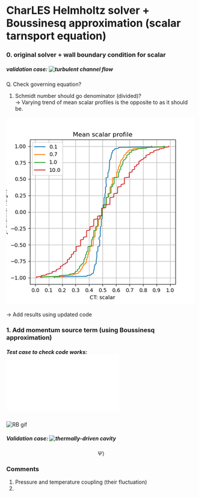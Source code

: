 # CharLES Helmholtz solver + Boussinesq approximation (scalar tarnsport equation)

### 0. original solver + wall boundary condition for scalar
##### validation case: ![turbulent channel flow](channel_flow/)

Q. Check governing equation?

1. Schmidt number should go denominator (divided)? \
-> Varying trend of mean scalar profiles is the opposite to as it should be.

![scalar trend](channel_flow/images/scalar_profile_mean.png)
    
-> Add results using updated code


### 1. Add momentum source term (using Boussinesq approximation)
##### Test case to check code works: ![Rayleigh-Benard convection](Rayleigh-Benard/README.md)
![RB gif](Rayleigh-Benard/animation.gif)

##### Validation case: ![thermally-driven cavity](cavity/)
$$\Psi \rangle $$
### Comments
1. Pressure and temperature coupling (their fluctuation)
2. 
  
